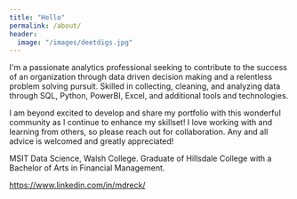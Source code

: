 ```yaml
---
title: "Hello"
permalink: /about/
header:
  image: "/images/deetdigs.jpg"
---
```

I'm a passionate analytics professional seeking to contribute to the success of an organization through data driven decision making and a relentless problem solving pursuit. Skilled in collecting, cleaning, and analyzing data through SQL, Python, PowerBI, Excel, and additional tools and technologies.

I am beyond excited to develop and share my portfolio with this wonderful community as I continue to enhance my skillset! I love working with and learning from others, so please reach out for collaboration. Any and all advice is welcomed and greatly appreciated!

MSIT Data Science, Walsh College. Graduate of Hillsdale College with a Bachelor of Arts in Financial Management.

https://www.linkedin.com/in/mdreck/

